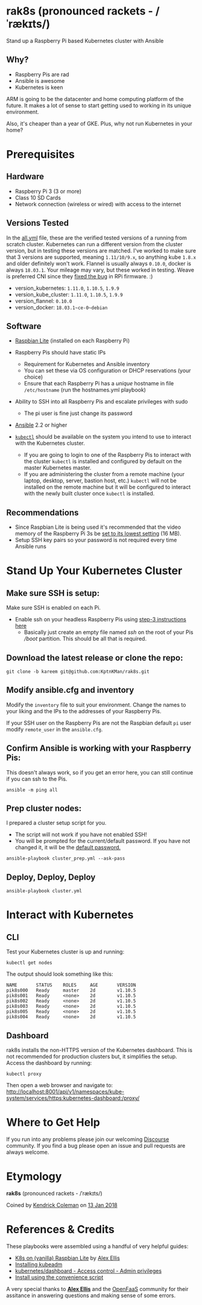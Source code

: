 # rak8s (pronounced rackets - /ˈrækɪts/)

Stand up a Raspberry Pi based Kubernetes cluster with Ansible

## Why?

* Raspberry Pis are rad
* Ansible is awesome
* Kubernetes is keen

ARM is going to be the datacenter and home computing platform of the future. It makes a lot of sense to start getting used to working in its unique environment.

Also, it's cheaper than a year of GKE. Plus, why not run Kubernetes in your home?

# Prerequisites

## Hardware

* Raspberry Pi 3 (3 or more)
* Class 10 SD Cards
* Network connection (wireless or wired) with access to the internet

## Versions Tested

In the [all.yml](group_vars/all.yml) file, these are the verified tested versions of a running from scratch cluster. Kubernetes can run a different version from the cluster version, but in testing these versions are matched. I've worked to make sure that 3 versions are supported,
meaning `1.11/10/9.x`, so anything kube `1.8.x` and older definitely won't work.
Flannel is usually always `0.10.0`, docker is always `18.03.1`. Your mileage may vary, but these worked in testing. Weave is preferred CNI since they [fixed the bug](https://github.com/raspberrypi/linux/issues/2580) in RPi firmware. :)
* version_kubernetes: `1.11.0`, `1.10.5`, `1.9.9`
* version_kube_cluster: `1.11.0`, `1.10.5`, `1.9.9`
* version_flannel: `0.10.0`
* version_docker: `18.03.1~ce-0~debian`

## Software

* [Raspbian Lite](https://www.raspberrypi.org/downloads/raspbian/) (installed on each Raspberry Pi)

* Raspberry Pis should have static IPs
    * Requirement for Kubernetes and Ansible inventory
    * You can set these via OS configuration or DHCP reservations (your choice)
    * Ensure that each Raspberry Pi has a *unique* hostname in file `/etc/hostname` (run the hostnames.yml playbook)

* Ability to SSH into all Raspberry Pis and escalate privileges with sudo
    * The pi user is fine just change its password

* [Ansible](http://docs.ansible.com/ansible/latest/intro_installation.html) 2.2 or higher

* [`kubectl`](https://kubernetes.io/docs/tasks/tools/install-kubectl/) should be available on the system you intend to use to interact with the Kubernetes cluster.
    * If you are going to login to one of the Raspberry Pis to interact with the cluster `kubectl` is installed and configured by default on the master Kubernetes master.
    * If you are administering the cluster from a remote machine (your laptop, desktop, server, bastion host, etc.) `kubectl` will not be installed on the remote machine but it will be configured to interact with the newly built cluster once `kubectl` is installed.

## Recommendations

* Since Raspbian Lite is being used it's recommended that the video memory of the Raspberry Pi 3s be [set to its lowest setting](https://www.raspberrypi.org/documentation/configuration/config-txt/memory.md) (16 MB).
* Setup SSH key pairs so your password is not required every time Ansible runs

# Stand Up Your Kubernetes Cluster

## Make sure SSH is setup:

Make sure SSH is enabled on each Pi.
* Enable ssh on your headless Raspberry Pis using [step-3 instructions here](https://www.raspberrypi.org/documentation/remote-access/ssh/)
    * Basically just create an empty file named *ssh* on the root of your Pis */boot* partition. This should be all that is required.

## Download the latest release or clone the repo:

```
git clone -b kareem git@github.com:KptnKMan/rak8s.git
```

## Modify ansible.cfg and inventory

Modify the `inventory` file to suit your environment. Change the names to your liking and the IPs to the addresses of your Raspberry Pis.

If your SSH user on the Raspberry Pis are not the Raspbian default `pi` user modify `remote_user` in the `ansible.cfg`.

## Confirm Ansible is working with your Raspberry Pis:

This doesn't always work, so if you get an error here, you can still continue if you can ssh to the Pis.
```
ansible -m ping all
```

## Prep cluster nodes:

I prepared a cluster setup script for you.
* The script will not work if you have not enabled SSH!
* You will be prompted for the current/default password. If you have not changed it, it will be the [default password.](https://www.raspberrypi.org/documentation/linux/usage/users.md)
```
ansible-playbook cluster_prep.yml --ask-pass
```

## Deploy, Deploy, Deploy

```
ansible-playbook cluster.yml
```

# Interact with Kubernetes

## CLI

Test your Kubernetes cluster is up and running:

```
kubectl get nodes
```

The output should look something like this:

```
NAME       STATUS    ROLES     AGE       VERSION
pik8s000   Ready     master    2d        v1.10.5
pik8s001   Ready     <none>    2d        v1.10.5
pik8s002   Ready     <none>    2d        v1.10.5
pik8s003   Ready     <none>    2d        v1.10.5
pik8s005   Ready     <none>    2d        v1.10.5
pik8s004   Ready     <none>    2d        v1.10.5
```

## Dashboard

rak8s installs the non-HTTPS version of the Kubernetes dashboard. This is not recommended for production clusters but, it simplifies the setup. Access the dashboard by running:

```
kubectl proxy
```

Then open a web browser and navigate to:
[http://localhost:8001/api/v1/namespaces/kube-system/services/https:kubernetes-dashboard:/proxy/](http://localhost:8001/api/v1/namespaces/kube-system/services/https:kubernetes-dashboard:/proxy/)

# Where to Get Help

If you run into any problems please join our welcoming [Discourse](https://discourse.rak8s.io/) community. If you find a bug please open an issue and pull requests are always welcome.

# Etymology

**rak8s** (pronounced rackets - /ˈrækɪts/)

Coined by [Kendrick Coleman](https://github.com/kacole2) on [13 Jan 2018](https://twitter.com/KendrickColeman/status/952242602690129921)

# References & Credits

These playbooks were assembled using a handful of very helpful guides:

* [K8s on (vanilla) Raspbian Lite](https://gist.github.com/alexellis/fdbc90de7691a1b9edb545c17da2d975) by [Alex Ellis](https://www.alexellis.io/)
* [Installing kubeadm](https://kubernetes.io/docs/setup/independent/install-kubeadm/)
* [kubernetes/dashboard - Access control - Admin privileges](https://github.com/kubernetes/dashboard/wiki/Access-control#admin-privileges)
* [Install using the convenience script](https://docs.docker.com/engine/installation/linux/docker-ce/debian/#install-using-the-convenience-script)

A very special thanks to [**Alex Ellis**](https://www.alexellis.io/) and the [OpenFaaS](https://www.openfaas.com/) community for their assitance in answering questions and making sense of some errors.
